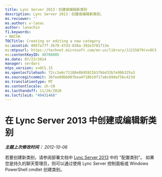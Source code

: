 ```yaml
---
title: Lync Server 2013：创建或编辑新类别
description: Lync Server 2013：创建或编辑新类别。
ms.reviewer: ''
ms.author: v-lanac
author: lanachin
f1.keywords:
- NOCSH
TOCTitle: Creating or editing a new category
ms:assetid: 895fa77f-3b79-47d3-836a-392e3781f13e
ms:mtpsurl: https://technet.microsoft.com/en-us/library/JJ215879(v=OCS.15)
ms:contentKeyID: 48706005
ms.date: 07/23/2014
manager: serdars
mtps_version: v=OCS.15
ms.openlocfilehash: 72cc1e6c71188e8b95921b1fbb432b7e98b325a3
ms.sourcegitcommit: 36fee89bb887bea4f18b19f17a8c69daf5bc423d
ms.translationtype: MT
ms.contentlocale: zh-CN
ms.lasthandoff: 11/26/2020
ms.locfileid: "49431468"
---
```

# <a name="creating-or-editing-a-new-category-in-lync-server-2013"></a>在 Lync Server 2013 中创建或编辑新类别

<div data-xmlns="http://www.w3.org/1999/xhtml">

<div class="topic" data-xmlns="http://www.w3.org/1999/xhtml" data-msxsl="urn:schemas-microsoft-com:xslt" data-cs="https://msdn.microsoft.com/">

<div data-asp="https://msdn2.microsoft.com/asp">



</div>

<div id="mainSection">

<div id="mainBody">

<span> </span>

_**主题上次修改时间：** 2012-10-06_

若要创建新类别，请参阅部署文档中 [Lync Server 2013](lync-server-2013-configure-categories.md) 中的 "配置类别"。 如果您是持久的聊天管理员，则可以通过使用 Lync Server 控制面板或 Windows PowerShell cmdlet 创建类别。

</div>

<span> </span>

</div>

</div>

</div>


